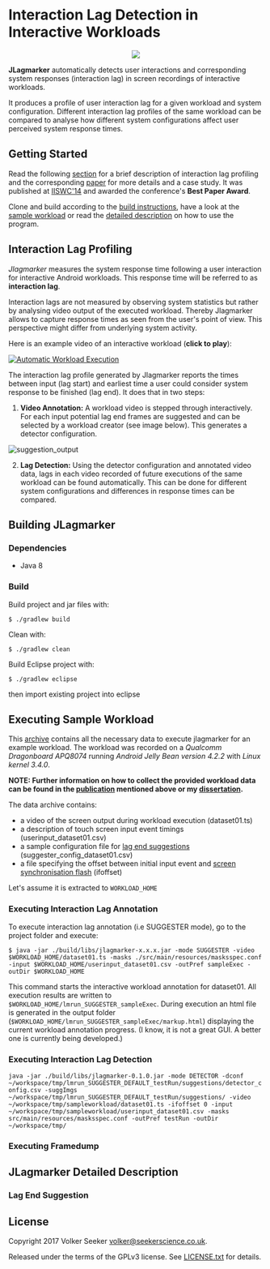 # Interaction Lag Detection in Interactive Workloads

<div align="center">
  <a href="https://www.gnu.org/licenses/gpl-3.0.en.html" target="_blank">
    <img src="https://img.shields.io/badge/license-GNU%20GPL%20v3-blue.svg?style=flat">
  </a>
</div>

**JLagmarker** automatically detects user interactions and corresponding
system responses (interaction lag) in screen recordings of interactive workloads.

It produces a profile of user interaction lag for a given workload and system
configuration. Different interaction lag profiles of the same workload can be 
compared to analyse how different system configurations affect user perceived
system response times.

## Getting Started

Read the following [section](#interaction-lag-profiling) for a brief description of interaction lag profiling and the corresponding [paper](http://www.volkerseeker.com/docs/papers/measuring_qoe_IISWC2014.pdf) 
for more details and a case study. It was published at [IISWC'14](http://www.iiswc.org/iiswc2014/) 
and awarded the conference's **Best Paper Award**.

Clone and build according to the [build instructions](#building-jlagmarker), have a look at the [sample workload](#executing-sample-workload) or read the [detailed description](#jlagmarker-detailed-description) on how to use the program.

## Interaction Lag Profiling

*Jlagmarker* measures the system response time following a user interaction for interactive
Android workloads. This response time will be referred to as **interaction lag**.

Interaction lags are not measured by observing system statistics but rather by analysing
video output of the executed workload. Thereby Jlagmarker allows to capture response times
as seen from the user's point of view. This perspective might differ from underlying system 
activity.

Here is an example video of an interactive workload (**click to play**):

[![Automatic Workload Execution](http://img.youtube.com/vi/_HKicclVdpc/0.jpg)](http://www.youtube.com/watch?v=_HKicclVdpc)

The interaction lag profile generated by Jlagmarker reports the times between input (lag start)
and earliest time a user could consider system response to be finished (lag end). It does that
in two steps:

1. **Video Annotation:** A workload video is stepped through interactively. For each input potential
lag end frames are suggested and can be selected by a workload creator (see image below). This generates a detector configuration.

![suggestion_output](https://cloud.githubusercontent.com/assets/17176876/24946769/e982fe90-1f5b-11e7-86d2-34ef1ed159ef.png)

2. **Lag Detection:** Using the detector configuration and annotated video data, lags in each video recorded of future executions of the same workload can be found automatically. This can be done for different system configurations and differences in response times can be compared.

## Building JLagmarker

### Dependencies

* Java 8

### Build

Build project and jar files with:

```$ ./gradlew build```

Clean with:

```$ ./gradlew clean```

Build Eclipse project with:

```$ ./gradlew eclipse```

then import existing project into eclipse

## Executing Sample Workload

This [archive](https://drive.google.com/open?id=0BziCZ9zd_KatQm9UTVhqanFoMnM) 
contains all the necessary data to execute jlagmarker
for an example workload. The workload was recorded on a 
*Qualcomm Dragonboard APQ8074* running *Android Jelly Bean version 4.2.2* 
with *Linux kernel 3.4.0*.

**NOTE: Further information on how to collect the provided workload 
data can be found in the [publication](http://www.volkerseeker.com/docs/papers/measuring_qoe_IISWC2014.pdf) 
mentioned above or my [dissertation](http://www.volkerseeker.com/about/).**

The data archive contains:

* a video of the screen output during workload execution (dataset01.ts)
* a description of touch screen input event timings (userinput_dataset01.csv)
* a sample configuration file for [lag end suggestions](#lag-end-suggestion) (suggester_config_dataset01.csv)
* a file specifying the offset between initial input event and [screen synchronisation flash](#jlagmarker-detailed-description) (ifoffset)

Let's assume it is extracted to ```WORKLOAD_HOME```

### Executing Interaction Lag Annotation

To execute interaction lag annotation (i.e SUGGESTER mode), go to the project folder and execute:

```
$ java -jar ./build/libs/jlagmarker-x.x.x.jar -mode SUGGESTER -video $WORKLOAD_HOME/dataset01.ts -masks ./src/main/resources/masksspec.conf -input $WORKLOAD_HOME/userinput_dataset01.csv -outPref sampleExec -outDir $WORKLOAD_HOME
```

This command starts the interactive workload annotation for dataset01. All execution results are written to ```$WORKLOAD_HOME/lmrun_SUGGESTER_sampleExec```. During execution an html file is generated in the output folder (```$WORKLOAD_HOME/lmrun_SUGGESTER_sampleExec/markup.html```) displaying the current workload annotation progress. (I know, it is not a great GUI. A better one is currently being developed.)

### Executing Interaction Lag Detection

```java -jar ./build/libs/jlagmarker-0.1.0.jar -mode DETECTOR -dconf ~/workspace/tmp/lmrun_SUGGESTER_DEFAULT_testRun/suggestions/detector_config.csv -suggImgs ~/workspace/tmp/lmrun_SUGGESTER_DEFAULT_testRun/suggestions/ -video ~/workspace/tmp/sampleworkload/dataset01.ts -ifoffset 0 -input ~/workspace/tmp/sampleworkload/userinput_dataset01.csv -masks src/main/resources/masksspec.conf -outPref testRun -outDir ~/workspace/tmp/```


### Executing Framedump





## JLagmarker Detailed Description

### Lag End Suggestion


## License

Copyright 2017 Volker Seeker <volker@seekerscience.co.uk>.

Released under the terms of the GPLv3 license. See [LICENSE.txt](/LICENSE.txt)
for details.

